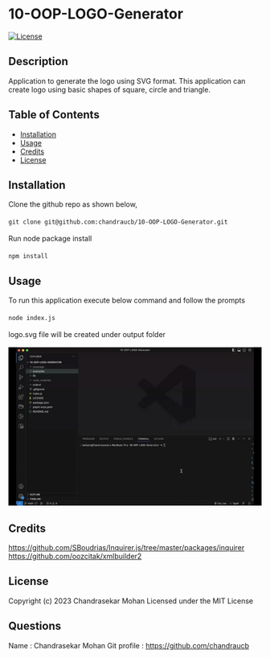 # 10-OOP-LOGO-Generator

[![License](https://img.shields.io/badge/License-MIT-yellow.svg)](http://choosealicense.com/licenses/mit/)

## Description
Application to generate the logo using SVG format. This application can create logo using basic shapes of square, circle and triangle. 

## Table of Contents
 - [Installation](#installation)
 - [Usage](#usage)
 - [Credits](#credits)
 - [License](#license)

## Installation
Clone the github repo as shown below, <br/><br/> ``` git clone git@github.com:chandraucb/10-OOP-LOGO-Generator.git ``` <br/><br/> Run node package install <br/><br/> ``` npm install ```

## Usage
To run this application execute below command and follow the prompts <br/><br/> ```node index.js ``` <br/> <br/> logo.svg file will be created under output folder <br/><br/> ![videodemo](./assets/images/video_demo.gif) 

## Credits
https://github.com/SBoudrias/Inquirer.js/tree/master/packages/inquirer <br/> https://github.com/oozcitak/xmlbuilder2 <br/> 

## License
Copyright (c) 2023 Chandrasekar Mohan
Licensed under the MIT License








## Questions 
  Name : Chandrasekar Mohan 
  Git profile : https://github.com/chandraucb 


